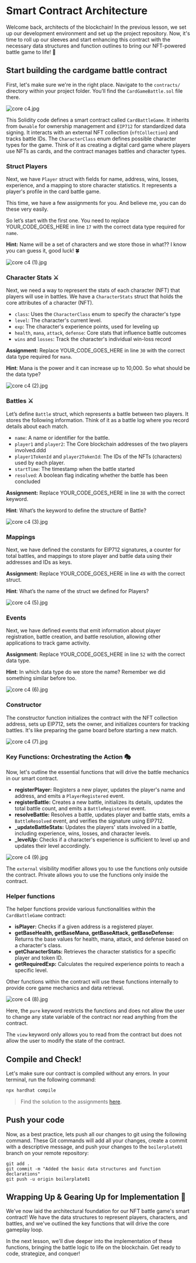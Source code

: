 # Smart Contract Architecture

Welcome back, architects of the blockchain! In the previous lesson, we set up our development environment and set up the project repository. Now, it's time to roll up our sleeves and start enhancing this contract with the necessary data structures and function outlines to bring our NFT-powered battle game to life! 💪

## Start building the cardgame battle contract
First, let's make sure we're in the right place. Navigate to the `contracts/` directory within your project folder. You’ll find the `CardGameBattle.sol` file there. 

![core c4.jpg](https://github.com/0xmetaschool/Learning-Projects/blob/main/assests_for_all/Battle%20Royale%20-%20core%20C4/2.%20Building%20the%20Battle%20Smart%20Contract/1.%20Smart%20Contract%20Architecture/core_c4.jpg?raw=true)

This Solidity code defines a smart contract called `CardBattleGame`. It inherits from `Ownable` for ownership management and `EIP712` for standardized data signing. It interacts with an external NFT collection (`nftCollection`) and tracks battle IDs. The `CharacterClass` enum defines possible character types for the game. Think of it as creating a digital card game where players use NFTs as cards, and the contract manages battles and character types.

### Struct Players

Next, we have `Player` struct with fields for name, address, wins, losses, experience, and a mapping to store character statistics. It represents a player's profile in the card battle game.

This time, we have a few assignments for you. And believe me, you can do these very easily.

So let’s start with the first one. You need to replace YOUR_CODE_GOES_HERE in line `17` with the correct data type required for `name`.

**Hint:** Name will be a set of characters and we store those in what?? I know you can guess it, good luck! 🍀 

![core c4 (1).jpg](https://github.com/0xmetaschool/Learning-Projects/blob/main/assests_for_all/Battle%20Royale%20-%20core%20C4/2.%20Building%20the%20Battle%20Smart%20Contract/1.%20Smart%20Contract%20Architecture/core_c4_(1).jpg?raw=true)

### Character Stats ⚔️

Next, we need a way to represent the stats of each character (NFT) that players will use in battles. We have a `CharacterStats` struct that holds the core attributes of a character (NFT).

- `class`: Uses the `CharacterClass` enum to specify the character's type
- `level`: The character's current level.
- `exp`: The character's experience points, used for leveling up
- `health`, `mana`, `attack`, `defense`: Core stats that influence battle outcomes
- `wins` and `losses`: Track the character's individual win-loss record

**Assignment:** Replace YOUR_CODE_GOES_HERE in line `30` with the correct data type required for `mana`.

**Hint**: Mana is the power and it can increase up to 10,000. So what should be the data type?

![core c4 (2).jpg](https://github.com/0xmetaschool/Learning-Projects/blob/main/assests_for_all/Battle%20Royale%20-%20core%20C4/2.%20Building%20the%20Battle%20Smart%20Contract/1.%20Smart%20Contract%20Architecture/core_c4_(2).jpg?raw=true)

### Battles ⚔️

Let’s define `Battle` struct, which represents a battle between two players. It stores the following information. Think of it as a battle log where you record details about each match.

- `name`: A name or identifier for the battle.
- `player1` and `player2`: The Core blockchain addresses of the two players involved.ddd
- `player1TokenId` and `player2TokenId`: The IDs of the NFTs (characters) used by each player.
- `startTime`: The timestamp when the battle started
- `resolved`: A boolean flag indicating whether the battle has been concluded

**Assignment:** Replace YOUR_CODE_GOES_HERE in line `38` with the correct keyword.

**Hint**: What’s the keyword to define the structure of Battle?

![core c4 (3).jpg](https://github.com/0xmetaschool/Learning-Projects/blob/main/assests_for_all/Battle%20Royale%20-%20core%20C4/2.%20Building%20the%20Battle%20Smart%20Contract/1.%20Smart%20Contract%20Architecture/core_c4_(3).jpg?raw=true)

### Mappings

Next, we have defined the constants for EIP712 signatures, a counter for total battles, and mappings to store player and battle data using their addresses and IDs as keys.

**Assignment:** Replace YOUR_CODE_GOES_HERE in line `49` with the correct struct.

**Hint**: What’s the name of the struct we defined for Players?

![core c4 (5).jpg](https://github.com/0xmetaschool/Learning-Projects/blob/main/assests_for_all/Battle%20Royale%20-%20core%20C4/2.%20Building%20the%20Battle%20Smart%20Contract/1.%20Smart%20Contract%20Architecture/core_c4_(5).jpg?raw=true)

### Events

Next, we have defined events that emit information about player registration, battle creation, and battle resolution, allowing other applications to track game activity.

**Assignment:** Replace YOUR_CODE_GOES_HERE in line `52` with the correct data type.

**Hint**: In which data type do we store the name? Remember we did something similar before too.

![core c4 (6).jpg](https://github.com/0xmetaschool/Learning-Projects/blob/main/assests_for_all/Battle%20Royale%20-%20core%20C4/2.%20Building%20the%20Battle%20Smart%20Contract/1.%20Smart%20Contract%20Architecture/core_c4_(6).jpg?raw=true)

### Constructor

The constructor function initializes the contract with the NFT collection address, sets up EIP712, sets the owner, and initializes counters for tracking battles. It's like preparing the game board before starting a new match.

![core c4 (7).jpg](https://github.com/0xmetaschool/Learning-Projects/blob/main/assests_for_all/Battle%20Royale%20-%20core%20C4/2.%20Building%20the%20Battle%20Smart%20Contract/1.%20Smart%20Contract%20Architecture/core_c4_(7).jpg?raw=true)

### Key Functions: Orchestrating the Action 🎭

Now, let's outline the essential functions that will drive the battle mechanics in our smart contract.

- **registerPlayer:** Registers a new player, updates the player's name and address, and emits a `PlayerRegistered` event.
- **registerBattle:** Creates a new battle, initializes its details, updates the total battle count, and emits a `BattleRegistered` event.
- **resolveBattle:** Resolves a battle, updates player and battle stats, emits a `BattleResolved` event, and verifies the signature using EIP712.
- **_updateBattleStats:** Updates the players' stats involved in a battle, including experience, wins, losses, and character levels.
- **_levelUp:** Checks if a character's experience is sufficient to level up and updates their level accordingly.

![core c4 (9).jpg](https://github.com/0xmetaschool/Learning-Projects/blob/main/assests_for_all/Battle%20Royale%20-%20core%20C4/2.%20Building%20the%20Battle%20Smart%20Contract/1.%20Smart%20Contract%20Architecture/core_c4_(9).jpg?raw=true)

The `external` visibility modifier allows you to use the functions only outside the contract. Private allows you to use the functions only inside the contract.

### Helper functions

The helper functions provide various functionalities within the `CardBattleGame` contract:

- **isPlayer:** Checks if a given address is a registered player.
- **getBaseHealth, getBaseMana, getBaseAttack, getBaseDefense:** Returns the base values for health, mana, attack, and defense based on a character's class.
- **getCharacterStats:** Retrieves the character statistics for a specific player and token ID.
- **getRequiredExp:** Calculates the required experience points to reach a specific level.

Other functions within the contract will use these functions internally to provide core game mechanics and data retrieval.

![core c4 (8).jpg](https://github.com/0xmetaschool/Learning-Projects/blob/main/assests_for_all/Battle%20Royale%20-%20core%20C4/2.%20Building%20the%20Battle%20Smart%20Contract/1.%20Smart%20Contract%20Architecture/core_c4_(8).jpg?raw=true)

Here, the `pure` keyword restricts the functions and does not allow the user to change any state variable of the contract nor read anything from the contract.

The `view` keyword only allows you to read from the contract but does not allow the user to modify the state of the contract.

## Compile and Check!

Let's make sure our contract is compiled without any errors. In your terminal, run the following command:

```bash
npx hardhat compile
```

> Find the solution to the assignments [here](https://github.com/0xmetaschool/build-nft-card-game-on-core/blob/solution-to-assignments/contracts/CardGameBattle_01.sol).

## Push your code

Now, as a best practice, lets push all our changes to git using the following command. These Git commands will add all your changes, create a commit with a descriptive message, and push your changes to the `boilerplate01` branch on your remote repository:

```
git add .
git commit -m "Added the basic data structures and function declarations"
git push -u origin boilerplate01
```

## Wrapping Up & Gearing Up for Implementation 🚀

We've now laid the architectural foundation for our NFT battle game's smart contract! We have the data structures to represent players, characters, and battles, and we've outlined the key functions that will drive the core gameplay loop.

In the next lesson, we'll dive deeper into the implementation of these functions, bringing the battle logic to life on the blockchain. Get ready to code, strategize, and conquer!

